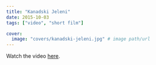 ```yaml
---
title: "Kanadski Jeleni"
date: 2015-10-03
tags: ["video", "short film"]

cover:
  image: "covers/kanadski-jeleni.jpg" # image path/url
---
```


Watch the video [here](https://www.youtube.com/watch?v=YSvlgMRFqQI).
